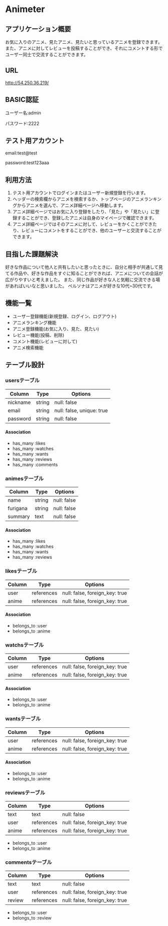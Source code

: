 # Animeter

## アプリケーション概要
お気に入りのアニメ、見たアニメ、見たいと思っているアニメを登録できます。
また、アニメに対してレビューを投稿することができ、それにコメントする形でユーザー同士で交流することができます。

## URL
http://54.250.36.219/

## BASIC認証
ユーザー名:admin

パスワード:2222

## テスト用アカウント
email:test@test

password:test123aaa

## 利用方法
1. テスト用アカウントでログインまたはユーザー新規登録を行います。
2. ヘッダーの検索欄からアニメを検索するか、トップページのアニメランキングからアニメを選んで、アニメ詳細ページへ移動します。
3. アニメ詳細ページではお気に入り登録をしたり、「見た」や「見たい」に登録することができ、登録したアニメは自身のマイページで確認できます。
4. アニメ詳細ページではそのアニメに対して、レビューをかくことができたり、レビューにコメントをすることができ、他のユーザーと交流することができます。

## 目指した課題解決
好きな作品について他人と共有したいと思ったときに、自分と相手が共通して見てる作品や、好きな作品をすぐに知ることができれば、アニメについての会話が広がりやすいと考えました。
また、同じ作品が好きな人と気軽に交流できる場があればいいなと思いました。
ペルソナはアニメが好きな10代~30代です。

## 機能一覧
- ユーザー登録機能(新規登録、ログイン、ログアウト)
- アニメランキング機能
- アニメ登録機能(お気に入り、見た、見たい)
- レビュー機能(投稿、削除)
- コメント機能(レビューに対して)
- アニメ検索機能

## テーブル設計

### usersテーブル
| Column          | Type   | Options                   |
| --------------- | ------ | ------------------------- |
| nickname        | string | null: false               |
| email           | string | null: false, unique: true |
| password        | string | null: false               |

#### Association

- has_many :likes
- has_many :watches
- has_many :wants
- has_many :reviews
- has_many :comments

### animesテーブル

| Column   | Type   | Options     |
| -------- | ------ | ----------- |
| name     | string | null: false |
| furigana | string | null: false |
| summary  | text   | null: false |

#### Association

- has_many :likes
- has_many :watches
- has_many :wants
- has_many :reviews

### likesテーブル

| Column | Type       | Options                        |
| ------ | ---------- | ------------------------------ |
| user   | references | null: false, foreign_key: true |
| anime  | references | null: false, foreign_key: true |

#### Association

- belongs_to :user
- belongs_to :anime

### watchsテーブル

| Column | Type       | Options                        |
| ------ | ---------- | ------------------------------ |
| user   | references | null: false, foreign_key: true |
| anime  | references | null: false, foreign_key: true |

#### Association

- belongs_to :user
- belongs_to :anime

### wantsテーブル

| Column | Type       | Options                        |
| ------ | ---------- | ------------------------------ |
| user   | references | null: false, foreign_key: true |
| anime  | references | null: false, foreign_key: true |

#### Association

- belongs_to :user
- belongs_to :anime

### reviewsテーブル

| Column | Type       | Options                        |
| ------ | ---------- | ------------------------------ |
| text   | text       | null: false                    |
| user   | references | null: false, foreign_key: true |
| anime  | references | null: false, foreign_key: true |

- belongs_to :user
- belongs_to :anime

### commentsテーブル

| Column | Type       | Options                        |
| ------ | ---------- | ------------------------------ |
| text   | text       | null: false                    |
| user   | references | null: false, foreign_key: true |
| review | references | null: false, foreign_key: true |

- belongs_to :user
- belongs_to :review